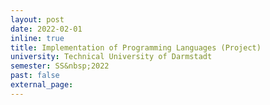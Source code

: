 ```yaml
---
layout: post
date: 2022-02-01
inline: true
title: Implementation of Programming Languages (Project)
university: Technical University of Darmstadt
semester: SS&nbsp;2022
past: false
external_page:
---
```

